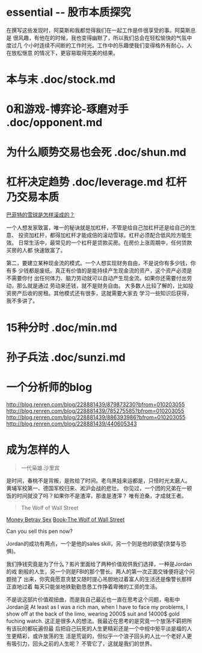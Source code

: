 # essential -- 股市本质探究

  在撰写这些发现时，阿莫斯和我都觉得我们在一起工作是件很享受的事。阿莫斯总是
  很风趣，有他在的时候，我也变得幽默了，所以我们总会在轻松愉快的气氛中度过几
  个小时连续不间断的工作时光。工作中的乐趣使我们变得格外有耐心，人在放松惬意
  的情况下，更容易取得完美的结果。

# 本与末                   .doc/stock.md 

# 0和游戏-博弈论-琢磨对手  .doc/opponent.md

# 为什么顺势交易也会死     .doc/shun.md

# 杠杆决定趋势             .doc/leverage.md    杠杆乃交易本质

  [巴菲特的雪球是怎样滚成的？](http://blog.sina.com.cn/s/blog_59fbea0a01019ev7.html)

  一个人想发家致富，唯一的秘诀就是加杠杆，不管是给自己加杠杆还是给自己的生意、
  投资加杠杆，都得加杠杆才能成倍的滚动雪球。杠杆必须配合低风险方能生效。
  日常生活中，最常见的一个杠杆是贷款买房。在房价上涨周期中，任何贷款买房的人都
  快速致富了。

  第二，要建立某种现金流的模式。一个人想实现财务自由，不是说你有多少钱，你有多
  少钱都是废纸。真正有价值的是能持续产生现金流的资产，这个资产必须是不需要你付
  出任何体力、脑力劳动就可以自动产生现金流。如果你还需要付出劳动，那么就是通过
  劳动来还钱，就不是财务自由。
  大多数人比较了解的，比如投资房产后收的房租。其他模式还有很多，这就需要大家去
  学习一些知识后获得，我不多讲了。

# 15种分时                 .doc/min.md

# 孙子兵法                  .doc/sunzi.md

# 一个分析师的blog

  http://blog.renren.com/blog/228881439/879873230?bfrom=010203055
  http://blog.renren.com/blog/228881439/785275585?bfrom=010203055
  http://blog.renren.com/blog/228881439/886393986?bfrom=010203055
  http://blog.renren.com/blog/228881439/440605343

# 成为怎样的人

  > 一代枭雄.沙里宾

  是时间，春桃不是背叛，是败给了时间。老乌黑娃来运都是，只怪时光太磨人。
  黄埔军校第一、德国军校归来、淞沪会战的悲壮。
  你见过，一个团的兄弟在一顿饭的时间就没了吗？如果你不是渣滓，那谁是渣滓？
  唯有沧桑，才成就王者。

  > The Wolf of Wall Street

  [Money Betray Sex](http://movie.douban.com/review/6512651/)
  [Book-The Wolf of Wall Street](http://book.douban.com/subject/25784098/)

  Can you sell this pen now? 

  Jordan的成功有两点，一个是他的sales skill，另一个则是他的欲望(贪婪与恐惧)。

  我们挣钱究竟是为了什么？影片里面给了两种价值观供我们选择，一种是Jordan的戏
  剧般的人生，另一个则是FBI的那个警长。两人的第一次正面交锋便将这个问题抛了
  出来，你究竟愿意贪婪又随时提心吊胆地过着富人的生活还是像警长那样正直地过着
  每天只能坐地铁勤勤恳恳工作挣着卑微的工资的生活。

  不是说这部片价值观扭曲，而是我自己最近也一直在思考这个问题，电影中Jordan说
  At least as I was a rich man, when I have to face my problems, I show off
  at the back of the limo, wearing 2000$ suit and 14000$ gold fuching watch.
  这正是很多人的想法。我最近在思考的是究竟一个放荡不羁把所有该玩的都玩遍但最
  后把自己玩死的人生更精彩还是一个中规中矩平淡是福的人生更精彩，或许放荡的生
  活是荒诞的，但似乎一个浪子回头的人比一个老好人更有吸引力，回头之前的人生呢？
  不管它了，这就是我们的世界。 

